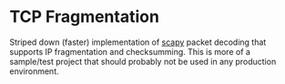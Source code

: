 TCP Fragmentation
=======

Striped down (faster) implementation of [scapy](http://www.secdev.org/projects/scapy/) packet decoding
that supports IP fragmentation and checksumming. This is more of a sample/test project that should
probably not be used in any production environment. 
